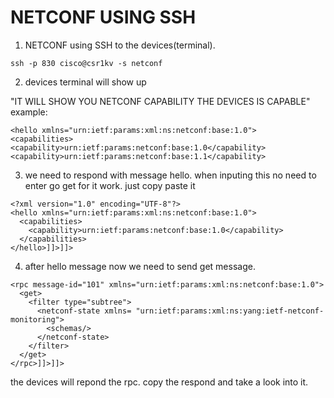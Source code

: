 # NETCONF USING SSH

1. NETCONF using SSH to the devices(terminal).
```
ssh -p 830 cisco@csr1kv -s netconf
```
2. devices terminal will show up

"IT WILL SHOW YOU NETCONF CAPABILITY THE DEVICES IS CAPABLE"
example:
```
<hello xmlns="urn:ietf:params:xml:ns:netconf:base:1.0">
<capabilities>
<capability>urn:ietf:params:netconf:base:1.0</capability>
<capability>urn:ietf:params:netconf:base:1.1</capability>
```
3. we need to respond with message hello.
when inputing this no need to enter go get for it work. just copy paste it
```
<?xml version="1.0" encoding="UTF-8"?>
<hello xmlns="urn:ietf:params:xml:ns:netconf:base:1.0">
  <capabilities>
    <capability>urn:ietf:params:netconf:base:1.0</capability>
  </capabilities>
</hello>]]>]]>
```

4. after hello message now we need to send get message.
```
<rpc message-id="101" xmlns="urn:ietf:params:xml:ns:netconf:base:1.0">
  <get>
    <filter type="subtree">
      <netconf-state xmlns= "urn:ietf:params:xml:ns:yang:ietf-netconf-monitoring">
        <schemas/>
      </netconf-state>
    </filter>
  </get>
</rpc>]]>]]>
```

the devices will repond the rpc. copy the respond and take a look into it.


